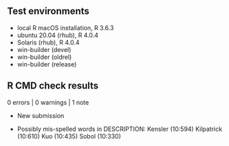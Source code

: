 ## Test environments
* local R macOS installation, R 3.6.3
* ubuntu 20.04 (rhub), R 4.0.4
* Solaris (rhub), R 4.0.4
* win-builder (devel)
* win-builder (oldrel)
* win-builder (release)

## R CMD check results

0 errors | 0 warnings | 1 note

* New submission

* Possibly mis-spelled words in DESCRIPTION:
  Kensler (10:594)
  Kilpatrick (10:610)
  Kuo (10:435)
  Sobol (10:330)
